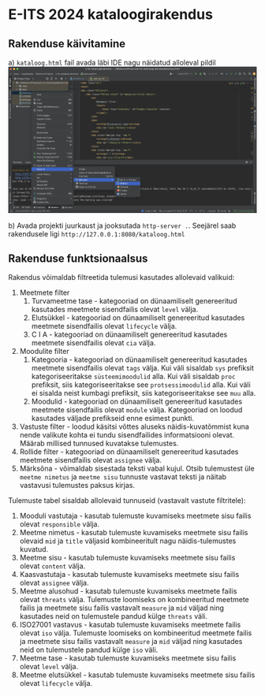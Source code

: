 # E-ITS 2024 kataloogirakendus


## Rakenduse käivitamine

a) ```kataloog.html``` fail avada läbi IDE nagu näidatud alloleval pildil
![Avamine IDE kaudu](media/open-using-ide.png)

b) Avada projekti juurkaust ja jooksutada ```http-server .```. Seejärel saab rakendusele ligi ```http://127.0.0.1:8080/kataloog.html```


## Rakenduse funktsionaalsus

Rakendus võimaldab filtreetida tulemusi kasutades allolevaid valikuid:

1. Meetmete filter
   1. Turvameetme tase - kategooriad on dünaamiliselt genereeritud kasutades meetmete sisendfailis olevat ```level``` välja.
   2. Elutsükkel - kategooriad on dünaamiliselt genereeritud kasutades meetmete sisendfailis olevat ```lifecycle``` välja.
   3. C I A - kategooriad on dünaamiliselt genereeritud kasutades meetmete sisendfailis olevat ```cia``` välja.
2. Moodulite filter
   1. Kategooria - kategooriad on dünaamiliselt genereeritud kasutades meetmete sisendfailis olevat ```tags``` välja. Kui väli sisaldab ```sys``` prefiksit kategoriseeritakse ```süsteemimoodulid``` alla. Kui väli sisaldab ```proc``` prefiksit, siis kategoriseeritakse see ```protsessimoodulid``` alla. Kui väli ei sisalda neist kumbagi prefiksit, siis kategoriseeritakse see ```muu``` alla.
   2. Moodulid - kategooriad on dünaamiliselt genereeritud kasutades meetmete sisendfailis olevat ```module``` välja. Kategooriad on loodud kasutades väljade prefikseid enne esimest punkti. 
3. Vastuste filter - loodud käsitsi võttes aluseks näidis-kuvatõmmist kuna nende valikute kohta ei tundu sisendfailides informatsiooni olevat. Määrab millised tunnused kuvatakse tulemustes. 
4. Rollide filter - kategooriad on dünaamiliselt genereeritud kasutades meetmete sisendfailis olevat ```assignee``` välja.
5. Märksõna - võimaldab sisestada teksti vabal kujul. Otsib tulemustest üle ```meetme nimetus``` ja ```meetme sisu``` tunnuste vastavat teksti ja näitab vastavusi tulemustes paksus kirjas.

Tulemuste tabel sisaldab allolevaid tunnuseid (vastavalt vastute filtritele):
1. Mooduli vastutaja - kasutab tulemuste kuvamiseks meetmete sisu failis olevat ```responsible``` välja.
2. Meetme nimetus - kasutab tulemuste kuvamiseks meetmete sisu failis olevaid ```mid``` ja ```title``` väljasid kombineeritult nagu näidis-tulemustes kuvatud.
3. Meetme sisu - kasutab tulemuste kuvamiseks meetmete sisu failis olevat ```content``` välja.
4. Kaasvastutaja - kasutab tulemuste kuvamiseks meetmete sisu failis olevat ```assignee``` välja.
5. Meetme alusohud - kasutab tulemuste kuvamiseks meetmete failis olevat ```threats``` välja. Tulemuste loomiseks on kombineeritud meetmete failis ja meetmete sisu failis vastavalt ```measure``` ja ```mid``` väljad ning kasutades neid on tulemustele pandud külge ```threats``` väli.
6. ISO27001 vastavus - kasutab tulemuste kuvamiseks meetmete failis olevat ```iso``` välja. Tulemuste loomiseks on kombineeritud meetmete failis ja meetmete sisu failis vastavalt ```measure``` ja ```mid``` väljad ning kasutades neid on tulemustele pandud külge ```iso``` väli.
7. Meetme tase - kasutab tulemuste kuvamiseks meetmete sisu failis olevat ```level``` välja.
8. Meetme elutsükkel - kasutab tulemuste kuvamiseks meetmete sisu failis olevat ```lifecycle``` välja.
